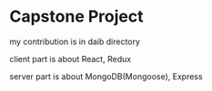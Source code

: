# Capstone Project

my contribution is in daib directory

client part is about React, Redux

server part is about MongoDB(Mongoose), Express
